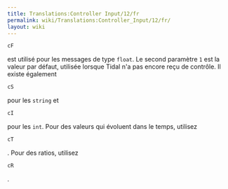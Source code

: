 ```yaml
---
title: Translations:Controller Input/12/fr
permalink: wiki/Translations:Controller_Input/12/fr/
layout: wiki
---
```


``` haskell
cF
```

est utilisé pour les messages de type `float`. Le second paramètre `1`
est la valeur par défaut, utilisée lorsque Tidal n'a pas encore reçu de
contrôle. Il existe également

``` haskell
cS
```

pour les `string` et

``` haskell
cI
```

pour les `int`. Pour des valeurs qui évoluent dans le temps, utilisez

``` haskell
cT
```

. Pour des ratios, utilisez

``` haskell
cR
```

.
